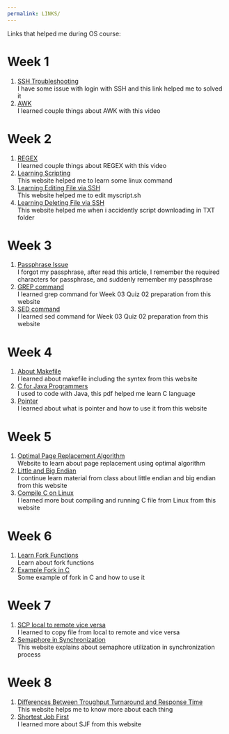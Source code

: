 ```yaml
---
permalink: LINKS/
---
```


Links that helped me during OS course:

# Week 1
1. [SSH Troubleshooting](https://stackoverflow.com/questions/20840012/ssh-remote-host-identification-has-changed) <br>
I have some issue with login with SSH and this link helped me to solved it
2. [AWK](https://youtu.be/9YOZmI-zWok)<br>
I learned couple things about AWK with this video

# Week 2
1. [REGEX](https://www.youtube.com/watch?v=bgBWp9EIlMM+)<br>
I learned couple things about REGEX with this video
2. [Learning Scripting](https://linuxcommand.org/lc3_wss0010.php)<br>
This website helped me to learn some linux command
3. [Learning Editing File via SSH](https://help.dreamhost.com/hc/en-us/articles/115006413028-Creating-and-editing-a-file-via-SSH)<br>
This website helped me to edit myscript.sh
4. [Learning Deleting File via SSH](https://linuxize.com/post/how-to-remove-files-and-directories-using-linux-command-line/)<br>
This website helped me when i accidently script downloading in TXT folder

# Week 3
1. [Passphrase Issue](https://its.uiowa.edu/support/article/2549)<br>
I forgot my passphrase, after read this article, I remember the required characters for passphrase, and suddenly remember my passphrase
2. [GREP command](https://www.geeksforgeeks.org/grep-command-in-unixlinux/)<br>
I learned grep command for Week 03 Quiz 02 preparation from this website
3. [SED command](https://www.geeksforgeeks.org/sed-command-in-linux-unix-with-examples/)<br>
I learned sed command for Week 03 Quiz 02 preparation from this website

# Week 4
1. [About Makefile](https://makefiletutorial.com)<br>
I learned about makefile including the syntex from this website
2. [C for Java Programmers](https://www.cs.rochester.edu/u/ferguson/csc/c/c-for-java-programmers.pdf)<br>
I used to code with Java, this pdf helped me learn C language
3. [Pointer](https://www.tutorialspoint.com/cprogramming/c_pointers.htm)<br>
I learned about what is pointer and how to use it from this website

# Week 5
1. [Optimal Page Replacement Algorithm](https://www.geeksforgeeks.org/optimal-page-replacement-algorithm/?ref=rp)<br>
Website to learn about page replacement using optimal algorithm
2. [Little and Big Endian](https://www.techtarget.com/searchnetworking/definition/big-endian-and-little-endian)<br>
I continue learn material from class about little endian and big endian from this website
3. [Compile C on Linux](https://www.javatpoint.com/linux-make-command)<br>
I learned more bout compiling and running C file from Linux from this website

# Week 6
1. [Learn Fork Functions](https://www.section.io/engineering-education/fork-in-c-programming-language/)<br>
Learn about fork functions
3. [Example Fork in C](https://www.geeksforgeeks.org/fork-system-call/)<br>
Some example of fork in C and how to use it

# Week 7
1. [SCP local to remote vice versa](https://linuxize.com/post/how-to-use-scp-command-to-securely-transfer-files/)<br>
I learned to copy file from local to remote and vice versa
2. [Semaphore in Synchronization](https://www.geeksforgeeks.org/semaphores-in-process-synchronization/)<br>
This website explains about semaphore utilization in synchronization process

# Week 8
1. [Differences Between Troughput Turnaround and Response Time](https://benchpartner.com/q/what-is-throughput-turnaround-time-waiting-time-and-response-time)<br>
This website helps me to know more about each thing
2. [Shortest Job First](https://www.geeksforgeeks.org/program-for-shortest-job-first-or-sjf-cpu-scheduling-set-1-non-preemptive/)<br>
I learned more about SJF from this website

